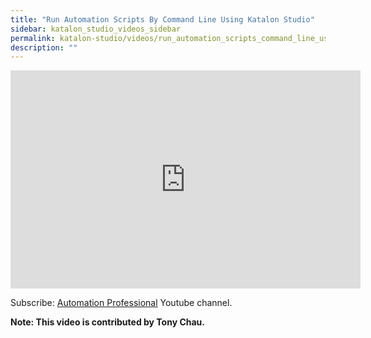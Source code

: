 ```yaml
---
title: "Run Automation Scripts By Command Line Using Katalon Studio"
sidebar: katalon_studio_videos_sidebar
permalink: katalon-studio/videos/run_automation_scripts_command_line_using_katalon_studio.html
description: ""
---
```

<iframe width="560" height="349" src="https://www.youtube.com/embed/UuAEpgZi1Ao?autoplay=1" frameborder="0" allowfullscreen="allowfullscreen">&nbsp;</iframe>

Subscribe: [Automation Professional](https://www.youtube.com/channel/UCrrU5Zyyj7HcLPDKyTA1a-g/playlists) Youtube channel.

**Note: This video is contributed by Tony Chau.**
